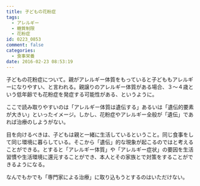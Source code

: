 ```yaml
---
title: 子どもの花粉症
tags:
  - アレルギー
  - 糖質制限
  - 花粉症
id: 0223_0853
comment: false
categories:
  - 食事栄養
date: 2016-02-23 08:53:19
---
```


子どもの花粉症について。親がアレルギー体質をもっていると子どももアレルギーになりやすい、と言われる。親譲りのアレルギー体質がある場合、３〜４歳という低年齢でも花粉症を発症する可能性がある、というように。

ここで読み取りやすいのは「アレルギー体質は遺伝する」あるいは「遺伝的要素が大きい」といったイメージ。しかし、花粉症やアレルギー全般が「遺伝」であれば治療のしようがない。

目を向けるべきは、子どもは親と一緒に生活しているということ。同じ食事をして同じ環境に暮らしている。そこから「遺伝」的な現象が起こるのではと考えることができる。とすると「アレルギー体質」や「アレルギー症状」の要因を生活習慣や生活環境に還元することができ、本人とその家族とで対策をすることができるようになる。

なんでもかでも「専門家による治療」に取り込もうとするのはいただけない。